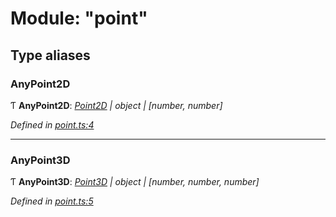 # Module: "point"

## Type aliases

###  AnyPoint2D

Ƭ **AnyPoint2D**: *[Point2D](../classes/_point_.point2d.md) | object | [number, number]*

*Defined in [point.ts:4](https://github.com/datatorch/geometry.js/blob/1f79f7e/src/point.ts#L4)*

___

###  AnyPoint3D

Ƭ **AnyPoint3D**: *[Point3D](../classes/_point_.point3d.md) | object | [number, number, number]*

*Defined in [point.ts:5](https://github.com/datatorch/geometry.js/blob/1f79f7e/src/point.ts#L5)*

